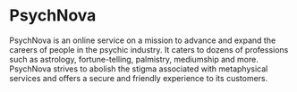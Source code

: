 # PsychNova

PsychNova is an online service on a mission to advance and expand the careers of people in the psychic industry. It caters to dozens of professions such as astrology, fortune-telling, palmistry, mediumship and more. PsychNova strives to abolish the stigma associated with metaphysical services and offers a secure and friendly experience to its customers.
